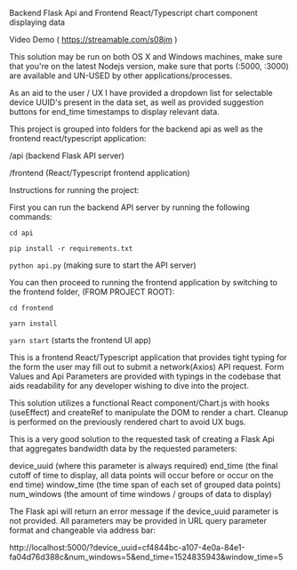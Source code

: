 Backend Flask Api and Frontend React/Typescript chart component displaying data

Video Demo ( https://streamable.com/s08jm )

This solution may be run on both OS X and Windows machines, make sure that you're on the latest Nodejs version, make sure that ports (:5000, :3000) are available and UN-USED by other applications/processes.


As an aid to the user / UX I have provided a dropdown list for selectable device UUID's present in the data set, as well  as provided suggestion buttons for end_time timestamps to display relevant data.


This project is grouped into folders for the backend api as well as the frontend react/typescript application:

/api (backend Flask API server)

/frontend (React/Typescript frontend application)


Instructions for running the project:

First you can run the backend API server by running the following commands:

`cd api`

`pip install -r requirements.txt`

`python api.py` (making sure to start the API server)

You can then proceed to running the frontend application by switching to the frontend folder, (FROM PROJECT ROOT):

`cd frontend`

`yarn install`

`yarn start` (starts the frontend UI app)


This is a frontend React/Typescript application that provides tight typing for the form the user may fill out to submit a network(Axios) API request. Form Values and Api Parameters are provided with typings in the codebase that aids readability for any developer wishing to dive into the project.

This solution utilizes a functional React component/Chart.js with hooks (useEffect) and createRef to manipulate the DOM to render a chart.
Cleanup is performed on the previously rendered chart to avoid UX bugs.

This is a very good solution to the requested task of creating a Flask Api that aggregates bandwidth data by the requested parameters:

device_uuid (where this parameter is always required)
end_time (the final cutoff of time to display, all data points will occur before or occur on the end time)
window_time (the time span of each set of grouped data points)
num_windows (the amount of time windows / groups of data to display)

The Flask api will return an error message if the device_uuid parameter is not provided.
All parameters may be provided in URL query parameter format and changeable via address bar:

http://localhost:5000/?device_uuid=cf4844bc-a107-4e0a-84e1-fa04d76d388c&num_windows=5&end_time=1524835943&window_time=5





